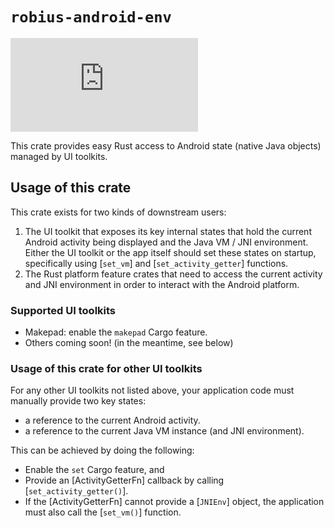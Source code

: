 # `robius-android-env`

[![Project Robius Matrix Chat](https://img.shields.io/matrix/robius-general%3Amatrix.org?server_fqdn=matrix.org&style=flat&logo=matrix&label=Project%20Robius%20Matrix%20Chat&color=B7410E)](https://matrix.to/#/#robius:matrix.org)

This crate provides easy Rust access to Android state (native Java objects) managed by UI toolkits.

## Usage of this crate
This crate exists for two kinds of downstream users:
1. The UI toolkit that exposes its key internal states that hold
   the current Android activity being displayed and the Java VM / JNI environment.
   Either the UI toolkit or the app itself should set these states on startup,
   specifically using [`set_vm`] and [`set_activity_getter`] functions.
2. The Rust platform feature crates that need to access the current activity
   and JNI environment in order to interact with the Android platform.

### Supported UI toolkits
* Makepad: enable the `makepad` Cargo feature.
* Others coming soon! (in the meantime, see below)

### Usage of this crate for other UI toolkits
For any other UI toolkits not listed above, your application code must
manually provide two key states:
* a reference to the current Android activity.
* a reference to the current Java VM instance (and JNI environment).

This can be achieved by doing the following:
* Enable the `set` Cargo feature, and
* Provide an [ActivityGetterFn] callback by calling [`set_activity_getter()`].
* If the [ActivityGetterFn] cannot provide a [`JNIEnv`] object,
the application must also call the [`set_vm()`] function. 
